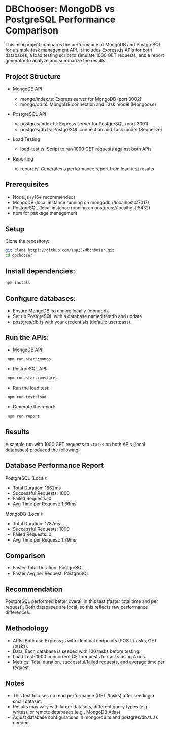 # DBChooser: MongoDB vs PostgreSQL Performance Comparison

This mini project compares the performance of MongoDB and PostgreSQL for a simple task management API. It includes Express.js APIs for both databases, a load testing script to simulate 1000 GET requests, and a report generator to analyze and summarize the results.

## Project Structure

- MongoDB API

  - mongo/index.ts: Express server for MongoDB (port 3002)
  - mongo/db.ts: MongoDB connection and Task model (Mongoose)

- PostgreSQL API

  - postgres/index.ts: Express server for PostgreSQL (port 3001)
  - postgres/db.ts: PostgreSQL connection and Task model (Sequelize)

- Load Testing
  - load-test.ts: Script to run 1000 GET requests against both APIs
- Reporting
  - report.ts: Generates a performance report from load test results

## Prerequisites

- Node.js (v16+ recommended)
- MongoDB (local instance running on mongodb://localhost:27017)
- PostgreSQL (local instance running on postgres://localhost:5432)
- npm for package management

## Setup

Clone the repository:

```bash
git clone https://github.com/sup25/dbchooser.git
cd dbchooser
```

## Install dependencies:

```bash
npm install
```

## Configure databases:

- Ensure MongoDB is running locally (mongod).
- Set up PostgreSQL with a database named testdb and update
- postgres/db.ts with your credentials (default: user:pass).

## Run the APIs:

- MongoDB API:

```bash
 npm run start:mongo

```

- PostgreSQL API:

```bash
 npm run start:postgres

```

- Run the load test:

```bash
 npm run test:load
```

- Generate the report:

```bash
 npm run report
```

## Results

A sample run with 1000 GET requests to `/tasks` on both APIs (local databases) produced the following:

## Database Performance Report

PostgreSQL (Local):

- Total Duration: 1662ms
- Successful Requests: 1000
- Failed Requests: 0
- Avg Time per Request: 1.66ms

MongoDB (Local):

- Total Duration: 1787ms
- Successful Requests: 1000
- Failed Requests: 0
- Avg Time per Request: 1.79ms

## Comparison

- Faster Total Duration: PostgreSQL
- Faster Avg per Request: PostgreSQL

## Recommendation

PostgreSQL performed better overall in this test (faster total time and per request). Both databases are local, so this reflects raw performance differences.

## Methodology

- APIs: Both use Express.js with identical endpoints (POST /tasks, GET /tasks).
- Data: Each database is seeded with 100 tasks before testing.
- Load Test: 1000 concurrent GET requests to /tasks using Axios.
- Metrics: Total duration, successful/failed requests, and average time per request.

## Notes

- This test focuses on read performance (GET /tasks) after seeding a small dataset.
- Results may vary with larger datasets, different query types (e.g., writes), or remote databases (e.g., MongoDB Atlas).
- Adjust database configurations in mongo/db.ts and postgres/db.ts as needed.
